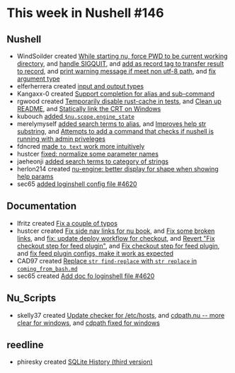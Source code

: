# This week in Nushell #146

## Nushell

- WindSoilder created [While starting nu, force PWD to be current working directory](https://github.com/nushell/nushell/pull/5751), and [handle SIGQUIT](https://github.com/nushell/nushell/pull/5744), and [add as record tag to transfer result to record](https://github.com/nushell/nushell/pull/5736), and [print warning message if meet non utf-8 path](https://github.com/nushell/nushell/pull/5731), and [fix argument type](https://github.com/nushell/nushell/pull/5695)
- elferherrera created [input and output types](https://github.com/nushell/nushell/pull/5750)
- Kangaxx-0 created [Support completion for alias and sub-command](https://github.com/nushell/nushell/pull/5749)
- rgwood created [Temporarily disable rust-cache in tests](https://github.com/nushell/nushell/pull/5747), and [Clean up README](https://github.com/nushell/nushell/pull/5718), and [Statically link the CRT on Windows](https://github.com/nushell/nushell/pull/5717)
- kubouch [added `$nu.scope.engine_state`](https://github.com/nushell/nushell/pull/5739)
- merelymyself [added search terms to alias](https://github.com/nushell/nushell/pull/5737), and [Improves help str substring](https://github.com/nushell/nushell/pull/5730), and [Attempts to add a command that checks if nushell is running with admin priveleges](https://github.com/nushell/nushell/pull/5712)
- fdncred [made `to text` work more intuitively](https://github.com/nushell/nushell/pull/5733)
- hustcer [fixed: normalize some parameter names](https://github.com/nushell/nushell/pull/5725)
- jaeheonji [added search terms to category of strings](https://github.com/nushell/nushell/pull/5723)
- herlon214 created [nu-engine: better display for shape when showing help params](https://github.com/nushell/nushell/pull/5715)
- sec65 [added loginshell config file #4620](https://github.com/nushell/nushell/pull/5714)

## Documentation

- lfritz created [Fix a couple of typos](https://github.com/nushell/nushell.github.io/pull/492)
- hustcer created [Fix side nav links for nu book](https://github.com/nushell/nushell.github.io/pull/491), and [Fix some broken links](https://github.com/nushell/nushell.github.io/pull/490), and [fix: update deploy workflow for checkout](https://github.com/nushell/nushell.github.io/pull/487), and [Revert "Fix checkout step for feed plugin"](https://github.com/nushell/nushell.github.io/pull/486), and [Fix checkout step for feed plugin](https://github.com/nushell/nushell.github.io/pull/485), and [fix feed plugin configs, make it work as expected](https://github.com/nushell/nushell.github.io/pull/484)
- CAD97 created [Replace `str find-replace` with `str replace` in `coming_from_bash.md`](https://github.com/nushell/nushell.github.io/pull/489)
- sec65 created [Add doc fo loginshell file #4620](https://github.com/nushell/nushell.github.io/pull/488)

## Nu_Scripts

- skelly37 created [Update checker for /etc/hosts](https://github.com/nushell/nu_scripts/pull/249), and [cdpath.nu -- more clear for windows](https://github.com/nushell/nu_scripts/pull/248), and [cdpath fixed for windows](https://github.com/nushell/nu_scripts/pull/247)

## reedline

- phiresky created [SQLite History (third version)](https://github.com/nushell/reedline/pull/401)
